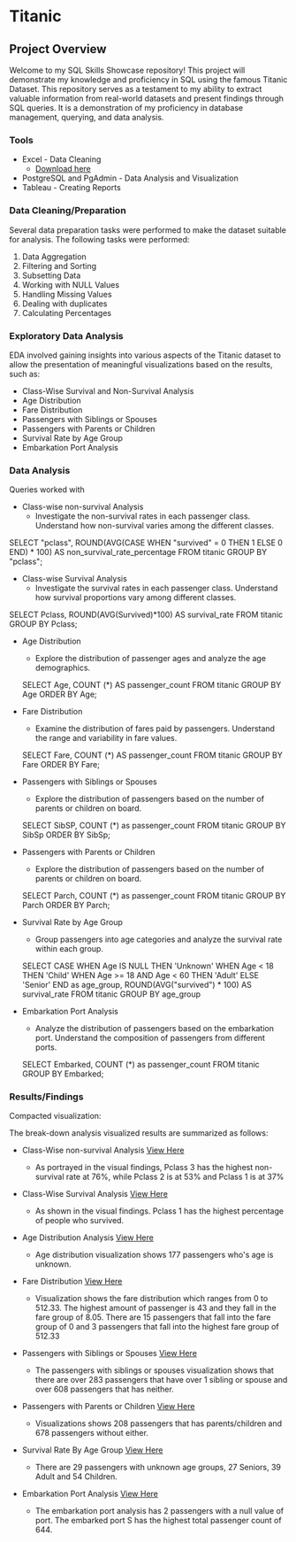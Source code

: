 # Titanic
## Project Overview
Welcome to my SQL Skills Showcase repository! This project will demonstrate my knowledge and proficiency in SQL using the famous Titanic Dataset. This repository serves as a testament to my ability to extract valuable information from real-world datasets and present findings through SQL queries. It is a demonstration of my proficiency in database management, querying, and data analysis.
### Tools
- Excel - Data Cleaning 
  - [Download here](https://www.kaggle.com/datasets/shuofxz/titanic-machine-learning-from-disaster/download?datasetVersionNumber=1) 
- PostgreSQL and PgAdmin - Data Analysis and Visualization
- Tableau - Creating Reports

### Data Cleaning/Preparation

Several data preparation tasks were performed to make the dataset suitable for analysis. The following tasks were performed:
1.	Data Aggregation
2.	Filtering and Sorting
3.	Subsetting Data
4.	Working with NULL Values
5.	Handling Missing Values
6.	Dealing with duplicates
7.	Calculating Percentages
   
### Exploratory Data Analysis

EDA involved gaining insights into various aspects of the Titanic dataset to allow the presentation of meaningful visualizations based on the results, such as:

- Class-Wise Survival and Non-Survival Analysis
- Age Distribution
- Fare Distribution
- Passengers with Siblings or Spouses
- Passengers with Parents or Children
- Survival Rate by Age Group
- Embarkation Port Analysis

### Data Analysis
Queries worked with

- Class-wise non-survival Analysis
    - Investigate the non-survival rates in each passenger class. Understand how non-survival varies among the different classes.
      
SELECT "pclass",
	ROUND(AVG(CASE WHEN "survived" = 0
THEN 1 ELSE 0 END) * 100) AS
non_survival_rate_percentage
FROM titanic
GROUP BY "pclass";

- Class-wise Survival Analysis
   - Investigate the survival rates in each passenger class. Understand how survival proportions vary among different classes.

SELECT Pclass, ROUND(AVG(Survived)*100) AS survival_rate
FROM titanic GROUP BY Pclass;

- Age Distribution
  - Explore the distribution of passenger ages and analyze the age demographics.
    
  SELECT Age, COUNT (*) AS passenger_count
  FROM titanic GROUP BY Age ORDER BY Age;

- Fare Distribution
   - Examine the distribution of fares paid by passengers. Understand the range and variability in fare values.
     
  SELECT Fare, COUNT (*) AS
  passenger_count
  FROM titanic
  GROUP BY Fare
  ORDER BY Fare;

- Passengers with Siblings or Spouses
  - Explore the distribution of passengers based on the number of parents or children on board.
    
  SELECT SibSP, COUNT (*) as passenger_count
  FROM titanic GROUP BY SibSp ORDER BY SibSp;

- Passengers with Parents or Children
  - Explore the distribution of passengers based on the number of parents or children on board.
    
  SELECT Parch, COUNT (*) as passenger_count FROM titanic
  GROUP BY Parch ORDER BY Parch;

- Survival Rate by Age Group
  - Group passengers into age categories and analyze the survival rate within each group.
    
  SELECT
    CASE
	WHEN Age IS NULL THEN 'Unknown'
      WHEN Age < 18 THEN 'Child'
      WHEN Age >= 18 AND Age < 60
  THEN 'Adult'
      ELSE 'Senior'
    END as age_group,
    ROUND(AVG("survived") * 100)
	AS survival_rate
  FROM titanic
  GROUP BY age_group

- Embarkation Port Analysis
  - Analyze the distribution of passengers based on the embarkation port. Understand the composition of passengers from different ports.

  SELECT Embarked, COUNT (*) as
  passenger_count
  FROM titanic
  GROUP BY Embarked;

### Results/Findings

Compacted visualization: 

The break-down analysis visualized results are summarized as follows:
- Class-Wise non-survival Analysis [View Here](https://public.tableau.com/views/Class-WiseNon-SurvivalRate/Sheet2?:language=en-US&:display_count=n&:origin=viz_share_link)
  	- As portrayed in the visual findings, Pclass 3 has the highest non-survival rate at 76%, while Pclass 2 is at 53% and Pclass 1 is at 37%
  	  
- Class-Wise Survival Analysis [View Here](https://public.tableau.com/views/Class-WiseSurvivalAnalysis/Class-WiseSurvivalAnalysis?:language=en-US&:display_count=n&:origin=viz_share_link)
  	- As shown in the visual findings. Pclass 1 has the highest percentage of people who survived.
 
- Age Distribution Analysis [View Here](https://public.tableau.com/views/AgeDistribution_17068894085370/AgeDistribution?:language=en-US&:display_count=n&:origin=viz_share_link)
	- Age distribution visualization shows 177 passengers who's age is unknown.
  
- Fare Distribution [View Here](https://public.tableau.com/views/FareDistribution_17071497540020/FareDistribution?:language=en-US&:display_count=n&:origin=viz_share_link)
  	- Visualization shows the fare distribution which ranges from 0 to 512.33. The highest amount of passenger is 43 and they fall in the fare group of 8.05. There are 15 passengers that fall into the fare group of 0 and 3 passengers that fall into the highest fare group of 512.33
  	  
- Passengers with Siblings or Spouses [View Here](https://public.tableau.com/views/PassengerswithSiblingsSpouse/Sheet1?:language=en-US&:display_count=n&:origin=viz_share_link)
  	- The passengers with siblings or spouses visualization shows that there are over 283 passengers that have over 1 sibling or spouse and over 608 passengers that has neither.

- Passengers with Parents or Children [View Here](https://public.tableau.com/views/PassengerswithParentsandchildren/PassengerswithParentsandChildren?:language=en-US&:display_count=n&:origin=viz_share_link)
  	- Visualizations shows 208 passengers that has parents/children and 678 passengers without either.
  
- Survival Rate By Age Group [View Here](https://public.tableau.com/views/SurvivalRatebyAgeGroup/SurvivalRatebyAgeGroup?:language=en-US&:display_count=n&:origin=viz_share_link)
  	- There are 29 passengers with unknown age groups, 27 Seniors, 39 Adult and 54 Children. 

- Embarkation Port Analysis [View Here](https://public.tableau.com/views/EmbarkationPortAnalysis/EmbarkationPortAnalysis?:language=en-US&:display_count=n&:origin=viz_share_link)
  	- The embarkation port analysis has 2 passengers with a null value of port. The embarked port S has the highest total passenger count of 644.
